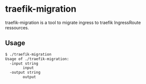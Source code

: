 # traefik-migration

traefik-migration is a tool to migrate ingress to traefik IngressRoute ressources.

## Usage

```bash
$ ./traefik-migration 
Usage of ./traefik-migration:
  -input string
    	input
  -output string
    	output
```
